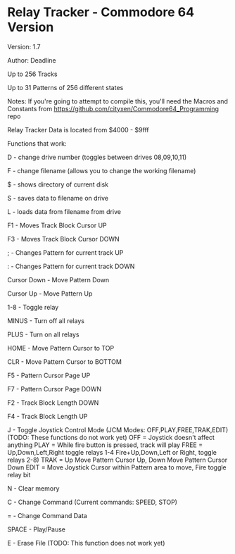 # Relay Tracker - Commodore 64 Version

Version: 1.7

Author: Deadline

Up to 256 Tracks

Up to 31 Patterns of 256 different states

Notes: If you're going to attempt to compile this, you'll need the Macros and Constants from https://github.com/cityxen/Commodore64_Programming repo

Relay Tracker Data is located from $4000 - $9fff

Functions that work:

D - change drive number (toggles between drives 08,09,10,11)

F - change filename (allows you to change the working filename)

$ - shows directory of current disk

S - saves data to filename on drive

L - loads data from filename from drive

F1 - Moves Track Block Cursor UP

F3 - Moves Track Block Cursor DOWN

; - Changes Pattern for current track UP

: - Changes Pattern for current track DOWN

Cursor Down - Move Pattern Down

Cursor Up - Move Pattern Up

1-8 - Toggle relay

MINUS - Turn off all relays

PLUS - Turn on all relays

HOME - Move Pattern Cursor to TOP

CLR - Move Pattern Cursor to BOTTOM

F5 - Pattern Cursor Page UP

F7 - Pattern Cursor Page DOWN

F2 - Track Block Length DOWN

F4 - Track Block Length UP

J - Toggle Joystick Control Mode (JCM Modes: OFF,PLAY,FREE,TRAK,EDIT)
        (TODO: These functions do not work yet)
        OFF  = Joystick doesn't affect anything
        PLAY = While fire button is pressed, track will play
        FREE = Up,Down,Left,Right toggle relays 1-4 Fire+Up,Down,Left or Right, toggle relays 2-8)
        TRAK = Up Move Pattern Cursor Up, Down Move Pattern Cursor Down
        EDIT = Move Joystick Cursor within Pattern area to move, Fire toggle relay bit

N - Clear memory

C - Change Command (Current commands: SPEED, STOP)

= - Change Command Data

SPACE - Play/Pause

E - Erase File (TODO: This function does not work yet)


